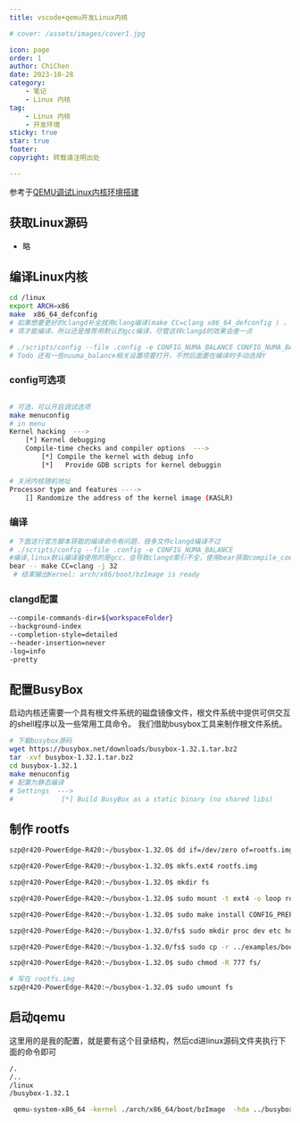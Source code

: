 ```yaml
---
title: vscode+qemu开发Linux内核

# cover: /assets/images/cover1.jpg

icon: page
order: 1
author: ChiChen
date: 2023-10-28
category:
    - 笔记
    - Linux 内核
tag:
    - Linux 内核
    - 开发环境
sticky: true
star: true
footer:
copyright: 转载请注明出处

---
```


参考于[QEMU调试Linux内核环境搭建](http://kerneltravel.net/blog/2021/debug_kernel_szp/)

## 获取Linux源码

- 略

## 编译Linux内核

```bash
cd /linux
export ARCH=x86
make  x86_64_defconfig 
# 如果想要更好的clangd补全就用clang编译(make CC=clang x86_64_defconfig ) ，但是clang在部分模块可能需要特殊的编译选
# 项才能编译，所以还是推荐用默认的gcc编译，尽管这样clangd的效果会差一点

# ./scripts/config --file .config -e CONFIG_NUMA_BALANCE CONFIG_NUMA_BALANCING_DEFAULT_ENABLED CONFIG_NUMA
# Todo 还有一些nuuma_balance相关设置项要打开，不然后面要在编译时手动选择Y
```

### config可选项

```bash

# 可选，可以开启调试选项
make menuconfig
# in menu
Kernel hacking  ---> 
    [*] Kernel debugging
    Compile-time checks and compiler options  --->
        [*] Compile the kernel with debug info
        [*]   Provide GDB scripts for kernel debuggin

# 关闭内核随机地址
Processor type and features ---->
    [] Randomize the address of the kernel image (KASLR)
```

### 编译

```bash
# 下面这行官方脚本获取的编译命令有问题，很多文件clangd编译不过
# ./scripts/config --file .config -e CONFIG_NUMA_BALANCE
#编译,linux默认编译器使用的是gcc，会导致clangd索引不全，使用bear获取compile_command.json，索引后可以改成 make -j 32
bear -- make CC=clang -j 32
 # 结束输出Kernel: arch/x86/boot/bzImage is ready
```

### clangd配置

```bash
--compile-commands-dir=${workspaceFolder}
--background-index
--completion-style=detailed
--header-insertion=never
-log=info
-pretty

```

## 配置BusyBox

启动内核还需要一个具有根文件系统的磁盘镜像文件，根文件系统中提供可供交互的shell程序以及一些常用工具命令。
我们借助busybox工具来制作根文件系统。

```bash
# 下载busybox源码
wget https://busybox.net/downloads/busybox-1.32.1.tar.bz2
tar -xvf busybox-1.32.1.tar.bz2
cd busybox-1.32.1
make menuconfig
# 配置为静态编译
# Settings  --->
#            [*] Build BusyBox as a static binary (no shared libs) 
```

## 制作 rootfs

```bash
szp@r420-PowerEdge-R420:~/busybox-1.32.0$ dd if=/dev/zero of=rootfs.img bs=1M count=10

szp@r420-PowerEdge-R420:~/busybox-1.32.0$ mkfs.ext4 rootfs.img

szp@r420-PowerEdge-R420:~/busybox-1.32.0$ mkdir fs

szp@r420-PowerEdge-R420:~/busybox-1.32.0$ sudo mount -t ext4 -o loop rootfs.img ./fs

szp@r420-PowerEdge-R420:~/busybox-1.32.0$ sudo make install CONFIG_PREFIX=./fs

szp@r420-PowerEdge-R420:~/busybox-1.32.0/fs$ sudo mkdir proc dev etc home mnt

szp@r420-PowerEdge-R420:~/busybox-1.32.0/fs$ sudo cp -r ../examples/bootfloppy/etc/* etc/

szp@r420-PowerEdge-R420:~/busybox-1.32.0$ sudo chmod -R 777 fs/ 

# 写在 rootfs.img
szp@r420-PowerEdge-R420:~/busybox-1.32.0$ sudo umount fs
```

## 启动qemu

这里用的是我的配置，就是要有这个目录结构，然后cd进linux源码文件夹执行下面的命令即可

```bash
/.
/..
/linux
/busybox-1.32.1
```

```bash
 qemu-system-x86_64 -kernel ./arch/x86_64/boot/bzImage  -hda ../busybox-1.32.1/rootfs.img  -append "root=/dev/sda console=ttyS0" -nographic
 ```
